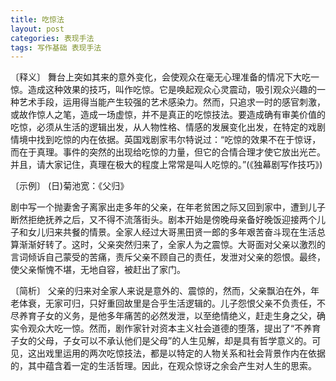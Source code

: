 ```yaml
---
title: 吃惊法
layout: post
categories: 表现手法
tags: 写作基础 表现手法
---
```


〔释义〕 舞台上突如其来的意外变化，会使观众在毫无心理准备的情况下大吃一惊。造成这种效果的技巧，叫作吃惊。它是唤起观众心灵震动，吸引观众兴趣的一种艺术手段，运用得当能产生较强的艺术感染力。然而，只追求一时的感官刺激，或故作惊人之笔，造成一场虚惊，并不是真正的吃惊技法。要造成确有审美价值的吃惊，必须从生活的逻辑出发，从人物性格、情感的发展变化出发，在特定的戏剧情境中找到吃惊的内在依据。英国戏剧家韦尔特说过：“吃惊的效果不在于惊讶，而在于真理。事件的突然的出现给吃惊的力量，但它的合情合理才使它放出光芒。并且，请大家记住，真理在极大的程度上常常是叫人吃惊的。”(《独幕剧写作技巧》)

〔示例〕 (日)菊池宽：《父归》

剧中写一个抛妻舍子离家出走多年的父亲，在年老贫困之际又回到家中，遭到儿子断然拒绝抚养之后，又不得不流落街头。剧本开始是傍晚母亲备好晚饭迎接两个儿子和女儿归来共餐的情景。全家人经过大哥黑田贤一郎的多年艰苦奋斗现在生活总算渐渐好转了。这时，父亲突然归来了，全家人为之震惊。大哥面对父亲以激烈的言词倾诉自己蒙受的苦痛，责斥父亲不顾自己的责任，发泄对父亲的怨恨。最终，使父亲惭愧不堪，无地自容，被赶出了家门。

〔简析〕 父亲的归来对全家人来说是意外的、震惊的，然而，父亲飘泊在外，年老体衰，无家可归，只好重回故里是合乎生活逻辑的。儿子怨恨父亲不负责任，不尽养育子女的义务，是他多年痛苦的必然发泄，以至绝情绝义，赶走生身之父，确实令观众大吃一惊。然而，剧作家针对资本主义社会道德的堕落，提出了“不养育子女的父母，子女可以不承认他们是父母”的人生见解，却是具有哲学意义的。可见，这出戏里运用的两次吃惊技法，都是以特定的人物关系和社会背景作内在依据的，其中蕴含着一定的生活哲理。因此，在观众惊讶之余会产生对人生的思索。 